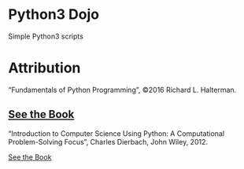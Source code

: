 # Python3 Dojo

Simple Python3 scripts  


# Attribution

“Fundamentals of Python Programming”, &copy;2016 Richard L. Halterman.

[See the Book](http://python.cs.southern.edu/pythonbook.pdf)
----------------------------------------------------
“Introduction to Computer Science Using Python: A Computational 
Problem-Solving Focus”, Charles Dierbach, John Wiley, 2012.

[See the Book](http://eu.wiley.com/WileyCDA/Section/id-302479.html?query=Charles+Dierbach)